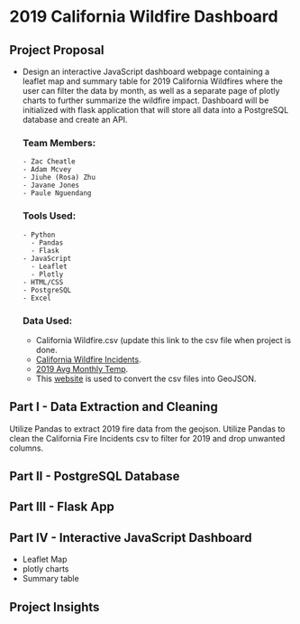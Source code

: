 # 2019 California Wildfire Dashboard


## Project Proposal
- Design an interactive JavaScript dashboard webpage containing a leaflet map and summary table for 2019 California Wildfires where the user can filter the data by month,
  as well as a separate page of plotly charts to further summarize the wildfire impact. Dashboard will be initialized with flask application that will store all data into a PostgreSQL database and create an API.
  
   ### Team Members:
      - Zac Cheatle
      - Adam Mcvey
      - Jiuhe (Rosa) Zhu
      - Javane Jones
      - Paule Nguendang
    
  ### Tools Used:
      - Python
        - Pandas
        - Flask
      - JavaScript
        - Leaflet
        - Plotly
      - HTML/CSS
      - PostgreSQL
      - Excel
  
  ### Data Used:
  - California Wildfire.csv (update this link to the csv file when project is done.
  - [California Wildfire Incidents](https://www.kaggle.com/ananthu017/california-wildfire-incidents-20132020).
  - [2019 Avg Monthly Temp]().
  - This [website](https://www.convertcsv.com/csv-to-geojson.htm) is used to convert the csv files into GeoJSON.
  
## Part I - Data Extraction and Cleaning 
Utilize Pandas to extract 2019 fire data from the geojson.
Utilize Pandas to clean the California Fire Incidents csv to filter for 2019 and drop unwanted columns. 


## Part II - PostgreSQL Database


## Part III - Flask App


## Part IV - Interactive JavaScript Dashboard

- Leaflet Map
- plotly charts
- Summary table

## Project Insights

  
 

